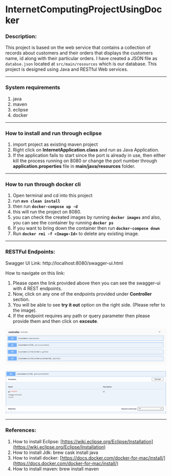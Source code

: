 

# InternetComputingProjectUsingDocker

### Description:
This project is based on the web service that contains a collection of records about customers and their orders that displays the customers name, id along with their particular orders. I have created a JSON file as `databse.json` located at `src/main/resources` which is our database.
This project is designed using Java and RESTful Web services.
<hr>

###  System requirements
1. java
2. maven
3. eclipse
4. docker

<hr>

### How to install and run through eclipse
1. import project as existing maven project
2. Right click on **InternetApplication.class** and run as Java Application. 
3. If the application fails to start since the port is already in use, then either kill the process running on 8080 or change the port number through **application.properties** file in **main/java/resources** folder.
<hr>

### How to run through docker cli		
1. Open terminal and cd into this project
2. run **```mvn clean install```** 
3. then run **```docker-compose up -d```**
4. this will run the project on 8080.
5. you can check the created images by running **```docker images```** and also, you can see the container by running **```docker ps```**
6. If you want to bring down the container then run **```docker-compose down```**
7. Run **```docker rmi -f <Image-Id>```** to delete any existing image.
<hr>

### RESTFul Endpoints:

Swagger UI Link: http://localhost:8080/swagger-ui.html 

How to navigate on this link:
1. Please open the link provided above then you can see the swagger-ui with 4 REST endpoints.
2. Now, click on any one of the endpoints provided under **Controller** section.
3. You will be able to see **try it out** option on the right side. (Please refer to the image).
4. If the endpoint requires any path or query parameter then please provide them and then click on **exceute**.


![Swagger Controller](https://github.com/anchalsingh30/InternetComputingProjectUsingDocker/blob/master/swagger-ui%20endpoints.png)

![try it out](https://github.com/anchalsingh30/InternetComputingProjectUsingDocker/blob/master/try%20it%20out.png)


<hr>

### References:

1. How to install Eclipse: [https://wiki.eclipse.org/Eclipse/Installation](https://wiki.eclipse.org/Eclipse/Installation)
2. How to install Jdk: brew cask install java
3. How to install docker: [https://docs.docker.com/docker-for-mac/install/](https://docs.docker.com/docker-for-mac/install/)
4. How to install maven: brew install maven
